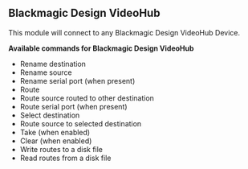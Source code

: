 ## Blackmagic Design VideoHub

This module will connect to any Blackmagic Design VideoHub Device.

**Available commands for Blackmagic Design VideoHub**

* Rename destination
* Rename source
* Rename serial port (when present)
* Route
* Route source routed to other destination
* Route serial port (when present)
* Select destination
* Route source to selected destination
* Take (when enabled)
* Clear (when enabled)
* Write routes to a disk file
* Read routes from a disk file
